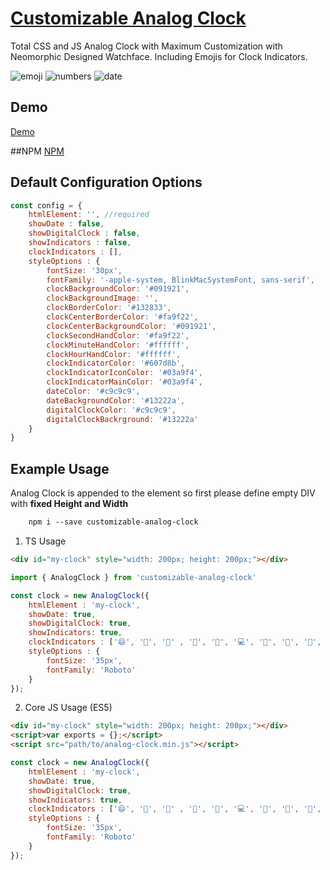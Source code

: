 
# [Customizable Analog Clock](https://ajinkyabijwe.github.io/Customizable-Analog-Clock-Demo/ "Analog Clock")

Total CSS and JS Analog Clock with Maximum Customization with Neomorphic Designed Watchface. Including Emojis for Clock Indicators.

![emoji](https://user-images.githubusercontent.com/8812357/87088012-110cdc00-c202-11ea-874b-29e06a74ccb5.png)
![numbers](https://user-images.githubusercontent.com/8812357/87088015-110cdc00-c202-11ea-9ea8-35a7ba5577b4.png)
![date](https://user-images.githubusercontent.com/8812357/87088011-10744580-c202-11ea-88e1-63af0df4dea5.png)

## Demo
[Demo](https://ajinkyabijwe.github.io/Customizable-Analog-Clock-Demo/)

##NPM 
[NPM](https://www.npmjs.com/package/customizable-analog-clock/)

## Default Configuration Options
```javascript
const config = {
    htmlElement: '', //required
    showDate : false,
    showDigitalClock : false,
    showIndicators : false,
    clockIndicators : [],
    styleOptions : {
        fontSize: '30px',
        fontFamily: '-apple-system, BlinkMacSystemFont, sans-serif',
        clockBackgroundColor: '#091921',
        clockBackgroundImage: '',
        clockBorderColor: '#132833',
        clockCenterBorderColor: '#fa9f22',
        clockCenterBackgroundColor: '#091921',
        clockSecondHandColor: '#fa9f22',
        clockMinuteHandColor: '#ffffff',
        clockHourHandColor: '#ffffff',
        clockIndicatorColor: '#607d8b',
        clockIndicatorIconColor: '#03a9f4',
        clockIndicatorMainColor: '#03a9f4',
        dateColor: '#c9c9c9',
        dateBackgroundColor: '#13222a',
        digitalClockColor: '#c9c9c9',
        digitalClockBackrground: '#13222a'
    }
}
```

## Example Usage
Analog Clock is appended to the element so first please define empty DIV with **fixed Height and Width**

```HTML
    npm i --save customizable-analog-clock
``` 

1. TS Usage
```HTML
<div id="my-clock" style="width: 200px; height: 200px;"></div>
```
```javascript
import { AnalogClock } from 'customizable-analog-clock'

const clock = new AnalogClock({
    htmlElement : 'my-clock',
    showDate: true,
    showDigitalClock: true,
    showIndicators: true,
    clockIndicators : ['😄', '🙂', '🥪' , '🦜', '🐊', '💻', '🐅', '🐼', '🐘', '🚴‍♂️', '🏂', '🧑']
    styleOptions : {
        fontSize: '35px',
        fontFamily: 'Roboto'
    }
});
```

2. Core JS Usage (ES5)
```HTML
<div id="my-clock" style="width: 200px; height: 200px;"></div>
<script>var exports = {};</script>
<script src="path/to/analog-clock.min.js"></script>
```
```javascript
const clock = new AnalogClock({
    htmlElement : 'my-clock',
    showDate: true,
    showDigitalClock: true,
    showIndicators: true,
    clockIndicators : ['😄', '🙂', '🥪' , '🦜', '🐊', '💻', '🐅', '🐼', '🐘', '🚴‍♂️', '🏂', '🧑']
    styleOptions : {
        fontSize: '35px',
        fontFamily: 'Roboto'
    }
});
```
